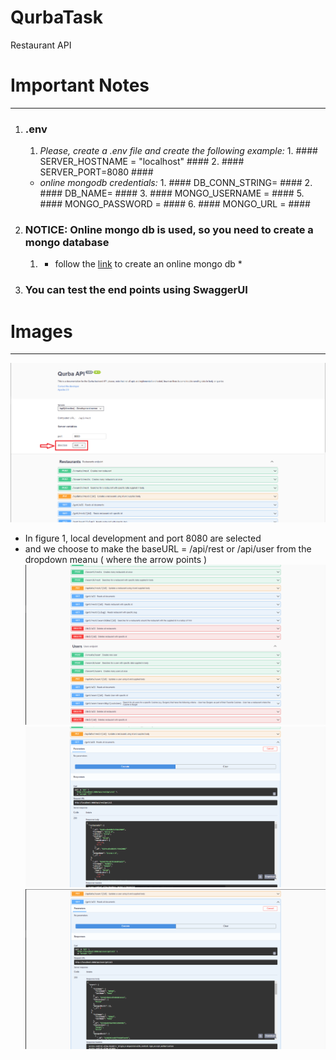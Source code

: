 # QurbaTask
Restaurant API

# Important Notes #
- - - - -
1. ### .env ###
      1. *Please, create a .env file and create the following example:*
             1. #### SERVER_HOSTNAME = "localhost" ####
             2. #### SERVER_PORT=8080 #### 
     - *online mongodb credentials:*
             1. #### DB_CONN_STRING= ####
             2. #### DB_NAME= ####
             3. #### MONGO_USERNAME = ####
             5. #### MONGO_PASSWORD = ####
             6. #### MONGO_URL = ####

2. ### NOTICE: Online mongo db is used, so you need to create a mongo database
    1. * follow the [link](https://www.mongodb.com/basics/create-database) to create an online mongo db *

3. ### You can test the end points using SwaggerUI

# Images #
- - - - -

![figure 1](https://github.com/ahmedynah/QurbaTask/blob/master/images/Screenshot%20(249).png)
- In figure 1, local development and port 8080 are selected
-  and we choose to make the baseURL = /api/rest or /api/user from the dropdown meanu ( where the arrow points )
![alt text](https://github.com/ahmedynah/QurbaTask/blob/master/images/Screenshot%20(250).png)
![alt text](https://github.com/ahmedynah/QurbaTask/blob/master/images/Screenshot%20(251).png)
![alt text](https://github.com/ahmedynah/QurbaTask/blob/master/images/Screenshot%20(252).png)

